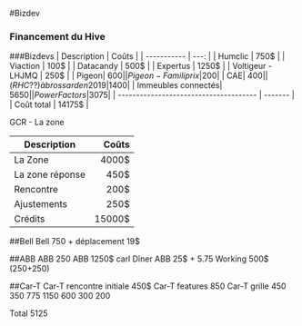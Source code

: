 #Bizdev



### Financement du Hive

###Bizdevs
| Description      | Coûts |
| ----------- |  ---: |
| Humclic    | 750$       |
| Viaction  | 100$        |
| Datacandy  | 500$        |
| Expertus  | 1250$        |
| Voltigeur - LHJMQ  | 250$        |
| Pigeon| 600$|
| Pigeon - Familiprix| 200$|
| CAE| 400$|
| (RHC??) à brossard en 2019| 1400$|
| Immeubles connectés| 5650$|
| Power Factors | 3075$|
|  --------------------------------------   | -------       |
| Coût total   | 14175$        |

GCR - La zone

| Description      | Coûts |
| ----------- |  ---: |
| La Zone    | 4000$       |
| La zone réponse  | 450$        |
| Rencontre  | 200$        |
| Ajustements | 250$        |
| Crédits   | 15000$        |


##Bell
Bell 750 + déplacement 19$

##ABB
ABB 250
ABB 1250$ carl
Dîner ABB 25$ + 5.75
Working 500$ (250+250)


##Car-T
Car-T rencontre initiale 450$
Car-T features 850
Car-T grille 450
350
775
1150
600 
300
200

Total 5125

